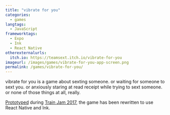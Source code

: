 ```yaml
---
title: "vibrate for you"
categories:
  - games
langtags:
  - JavaScript
frameworktags:
  - Expo
  - Ink
  - React Native
otherexternalurls:
  itch.io: https://teamsext.itch.io/vibrate-for-you
imageurl: /images/games/vibrate-for-you-app-screen.png
permalink: /games/vibrate-for-you/
---
```

vibrate for you is a game about sexting someone. or waiting for someone to sext you. or anxiously staring at read receipt while trying to sext someone. or none of those things at all, really.

[Prototyped](/games/vibrate-for-you-prototype/) during [Train Jam 2017](http://trainjam.com/), the game has been rewritten to use React Native and Ink.
